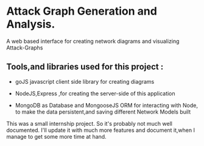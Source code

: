 # Attack Graph Generation and Analysis.

A web based interface for creating network diagrams and visualizing Attack-Graphs

## Tools,and libraries used for this project :
  
 * goJS javascript client side library for creating diagrams 

 * NodeJS,Express ,for creating the server-side of this application

 * MongoDB as Database and MongooseJS ORM for interacting with Node, to make the data persistent,and saving different Network Models  built
 
 
 This was a small internship project. So it's probably not much well documented. I'll update it with much more features and document it,when I manage to get some more time at hand.
  
